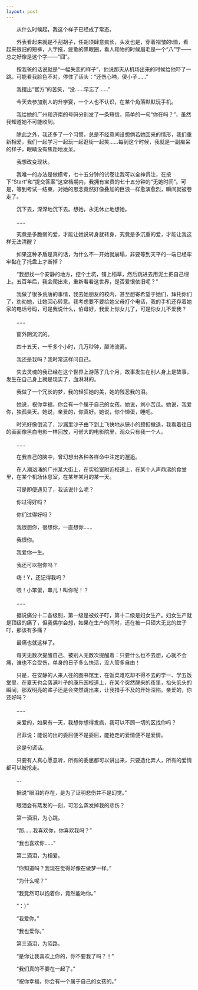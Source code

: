 ```yaml
---
layout: post
---
```

　　从什么时候起，我这个样子已经成了常态。

　　外表看起来就是不刮胡子，任胡须肆意疯长，头发也是，穿着褶皱的t恤，看起来很旧的短裤，人字拖，疲惫的黑眼圈，看人和物的时候眉毛是一个“八”字——总之好像是这个字——“囧”。

　　按我爸的话说就是“一幅失恋的样子”，他说那天从机场出来的时候给他吓了一跳。可能看我脸色不对，停住了话头：“还伤心呐，傻小子……”

　　我摆出“官方”的苦笑，“没……早忘了……”

　　今天去参加别人的升学宴，一个人也不认识，在某个角落默默玩手机。

　　我给她的广州和济南的号码分别发了一条短信，简单的一句“你在吗？”，虽然我知道她不可能收到。

　　除此之外，我还多了一个习惯，总是不经意间设想倘若她回来的情形，我们重新相爱，我们一起学习一起玩一起逛街一起笑……每到这个时候，我就是一副痴呆的样子，眼睛没有焦距地发呆。

　　我想改变现状。

　　我唯一的办法是做模考，七十五分钟的试卷让我可以全神贯注，在按下“Start”和“提交答案”这空档期内，我拥有宝贵的七十五分钟的“无她时间”。可是，等到考试一结束，对她的思念竟然好像叠加的巨浪一样愈演愈烈，瞬间就被卷走了。

　　沉下去，深深地沉下去。想她，永无休止地想她。

　　……

　　究竟是多脆弱的爱，才能让她说转身就转身，究竟是多沉重的爱，才能让我这样无法清醒？

　　如果这种矛盾是真的话，为什么不一开始就崩塌，非要等到天平的一端已经牢牢黏在了托盘上才断掉？

　　“我想找一个安静的地方，挖个土坑，铺上稻草，然后跳进去用泥土把自己埋上。五百年后，我会爬出来，重新看看这世界，是否爱恨依旧呢？”

　　我做了很多荒唐的事情，我去她朋友的校内，甚至想寄希望于她们，拜托你们了，劝劝她，让她回心转意。我考虑要不要给她父母打个电话，我的手机还存着她家的电话号码，可是我说什么，伯母好，我爱上你女儿了，可是你女儿不爱我？

　　……

　　窗外阴沉沉的。

　　四十五天，一千多个小时，几万秒钟，颠沛流离。

　　我还是我吗？我时常这样问自己。

　　失去灵魂的我已经在这个世界上游荡了几个月，故事发生在别人身上是故事，发生在自己身上就是现实了，血淋淋的。

　　我做了一个冗长的梦，我的轻狂她的美，她的残忍我的泪。

　　她说，祝你幸福，你会有一个属于自己的女孩。她说，刘小苦瓜。她说，我爱你，独孤昊天。她说，亲爱的，你真好。她说，你个懒蛋，睡吧。

　　时光好像倒流了，沙漏里沙子由下到上飞快地从狭小的颈扣撤退，我看着往日的画面像黑白电影一样回放，可偌大的电影院里，观众只有我一个人。

　　……

　　在我自己的脑中，曾幻想出各种各样命中注定的邂逅。

　　在人潮汹涌的广州某大街上，在实验室附近校道上，在某个人声鼎沸的食堂里，在某个机场休息室，在某年某月的某一天。

　　可是即便遇见了，我该说什么呢？

　　你过得好吗？

　　你们过得好吗？

　　我很想你，很想你，一直想你……

　　我恨你。

　　我爱你一生。

　　我还可以抱你吗？

　　嗨！Y，还记得我吗？

　　喂！小笨蛋，串儿！叫你呢！？

　　……

　　据说痛分十二各级别，第一级是被蚊子叮，第十二级是妇女生产。妇女生产就是顶级的痛了，但我偶尔会想，如果在生产的同时，还在被一只硕大无比的蚊子叮，那该有多痛？

　　最痛也就这样了。

　　每天无数次提醒自己、被别人无数次提醒着：只要什么也不去想，心就不会痛，谁也不会受伤，单身的日子多么快活，没人管多自由！

　　只是，在安静的人来人往的图书馆里，在饭菜难吃却不得不去的学一、学五饭堂里，在夏天也会落满叶子的康乐园校道上，在某个突然醒来的夜里，抬头低头的瞬间，那双明亮的眸子还是会突然跳出来，让我措手不及的开始深陷。亲爱的，你还好吗？

　　……

　　亲爱的，如果有一天，我想你想得发疯，我可以不顾一切的区找你吗？

　　吕菲说：能说的出的委屈便不是委屈，能抢走的爱情便不是爱情。

　　这是句谎话。

　　只要有人真心愿意听，所有的委屈都可以讲出来，只要造化弄人，所有的爱情都可以被抢走。

　　…

　　据说“眼泪的存在，是为了证明悲伤并不是幻觉。”

　　眼泪会有蒸发的一刻，可怎么蒸发掉我的悲伤？

　　第一滴泪，为心跳。

　　“那……我喜欢你，你喜欢我吗？”

　　“我也喜欢你……”

　　第二滴泪，为相爱。

　　“你知道吗？我现在觉得好像在做梦一样。”

　　“为什么呢？”

　　“我竟然可以抱着你，竟然能吻你。”

　　“：）”

　　“我爱你。”

　　“我也爱你。”

　　第三滴泪，为陌路。

　　“是你让我喜欢上你的，你不要我了吗？！”

　　“我们真的不要在一起了。”

　　“祝你幸福，你会有一个属于自己的女孩的。”